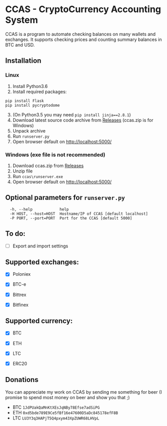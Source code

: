 # CCAS - CryptoCurrency Accounting System

CCAS is a program to automate checking balances on many wallets and exchanges. It supports checking prices and counting summary balances in BTC and USD.

## Installation

### Linux
1. Install Python3.6
2. Install required packages:
```
pip install Flask
pip install pycryptodome
```
3. (On Python3.5 you may need `pip install jinja==2.8.1`)
4. Download latest source code archive from [Releases](https://github.com/Davasny/CCAS/releases/latest) (ccas.zip is for Windows)
5. Unpack archive
6. Run `runserver.py`
7. Open browser default on [http://localhost:5000/](http://localhost:5000/)

### Windows (exe file is not recommended)
1. Download ccas.zip from [Releases](https://github.com/Davasny/CCAS/releases/latest)
2. Unzip file
3. Run `ccas\runserver.exe`
6. Open browser default on [http://localhost:5000/](http://localhost:5000/)

## Optional parameters for `runserver.py`
```
  -h, --help            help
  -H HOST, --host=HOST  Hostname/IP of CCAS [default localhost]
  -P PORT, --port=PORT  Port for the CCAS [default 5000]
```


## To do: 
- [ ] Export and import settings


## Supported exchanges:
- [X] Poloniex
- [X] BTC-e
- [X] Bittrex
- [X] Bitfinex


## Supported currency:
- [X] BTC
- [X] ETH
- [X] LTC
- [X] ERC20


## Donations
You can appreciate my work on CCAS by sending me something for beer (I promise to spend most money on beer and show you that ;)
- BTC `1JdPUakQaMnKtXEsJqNBy78Efse7adSiPG`
- ETH `0xd5bde789E9Ce5fBf16e47600D5aDc845178efF8B`
- LTC `LU3Y3q3HAPjT5Q4pxym43XpZUWR68LHVpL`
